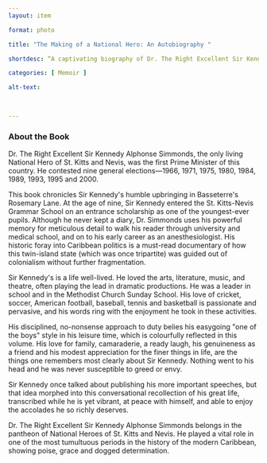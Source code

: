 ```yaml
---
layout: item 

format: photo 

title: "The Making of a National Hero: An Autobiography "

shortdesc: “A captivating biography of Dr. The Right Excellent Sir Kennedy Alphonse Simmonds, St. Kitts and Nevis' National Hero and first Prime Minister, showcasing his remarkable life journey and contributions to Caribbean history."

categories: [ Memoir ] 

alt-text:  

 

--- 
```




### About the Book

Dr. The Right Excellent Sir Kennedy Alphonse Simmonds, the only living National Hero of St. Kitts and Nevis, was the first Prime Minister of this country. He contested nine general elections—1966, 1971, 1975, 1980, 1984, 1989, 1993, 1995 and 2000.

This book chronicles Sir Kennedy's humble upbringing in Basseterre's Rosemary Lane. At the age of nine, Sir Kennedy entered the St. Kitts-Nevis Grammar School on an entrance scholarship as one of the youngest-ever pupils. Although he never kept a diary, Dr. Simmonds uses his powerful memory for meticulous detail to walk his reader through university and medical school, and on to his early career as an anesthesiologist. His historic foray into Caribbean politics is a must-read documentary of how this twin-island state (which was once tripartite) was guided out of colonialism without further fragmentation.

Sir Kennedy's is a life well-lived. He loved the arts, literature, music, and theatre, often playing the lead in dramatic productions. He was a leader in school and in the Methodist Church Sunday School. His love of cricket, soccer, American football, baseball, tennis and basketball is passionate and pervasive, and his words ring with the enjoyment he took in these activities.

His disciplined, no-nonsense approach to duty belies his easygoing "one of the boys" style in his leisure time, which is colourfully reflected in this volume. His love for family, camaraderie, a ready laugh, his genuineness as a friend and his modest appreciation for the finer things in life, are the things one remembers most clearly about Sir Kennedy. Nothing went to his head and he was never susceptible to greed or envy.

Sir Kennedy once talked about publishing his more important speeches, but that idea morphed into this conversational recollection of his great life, transcribed while he is yet vibrant, at peace with himself, and able to enjoy the accolades he so richly deserves.

Dr. The Right Excellent Sir Kennedy Alphonse Simmonds belongs in the pantheon of National Heroes of St. Kitts and Nevis. He played a vital role in one of the most tumultuous periods in the history of the modern Caribbean, showing poise, grace and dogged determination.

